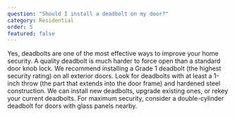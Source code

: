 ```yaml
---
question: "Should I install a deadbolt on my door?"
category: Residential
order: 5
featured: false
---
```


Yes, deadbolts are one of the most effective ways to improve your home security. A quality deadbolt is much harder to force open than a standard door knob lock. We recommend installing a Grade 1 deadbolt (the highest security rating) on all exterior doors. Look for deadbolts with at least a 1-inch throw (the part that extends into the door frame) and hardened steel construction. We can install new deadbolts, upgrade existing ones, or rekey your current deadbolts. For maximum security, consider a double-cylinder deadbolt for doors with glass panels nearby.
